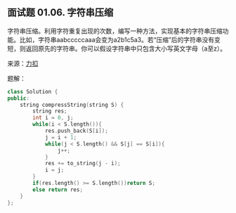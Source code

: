 ## 面试题 01.06. 字符串压缩
字符串压缩。利用字符重复出现的次数，编写一种方法，实现基本的字符串压缩功能。比如，字符串aabcccccaaa会变为a2b1c5a3。若“压缩”后的字符串没有变短，则返回原先的字符串。你可以假设字符串中只包含大小写英文字母（a至z）。

来源：[力扣](https://leetcode-cn.com/problems/compress-string-lcci)

题解：
```C++
class Solution {
public:
    string compressString(string S) {
        string res;
        int i = 0, j;
        while(i < S.length()){
            res.push_back(S[i]);
            j = i + 1;
            while(j < S.length() && S[j] == S[i]){
                j++;
            }
            res += to_string(j - i);
            i = j;
        }
        if(res.length() >= S.length())return S;
        else return res;
    }
};
```
